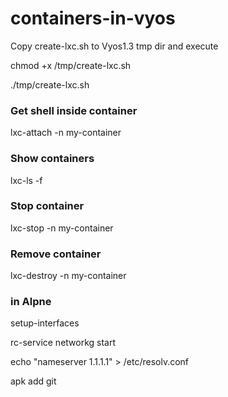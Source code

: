 # containers-in-vyos

Copy create-lxc.sh to Vyos1.3 tmp dir and execute

chmod +x /tmp/create-lxc.sh

./tmp/create-lxc.sh

### Get shell inside container
lxc-attach -n my-container

### Show containers
lxc-ls -f

### Stop container
lxc-stop -n my-container

### Remove container
lxc-destroy -n my-container

### in Alpne

setup-interfaces

rc-service networkg start

echo "nameserver 1.1.1.1" > /etc/resolv.conf

apk add git

